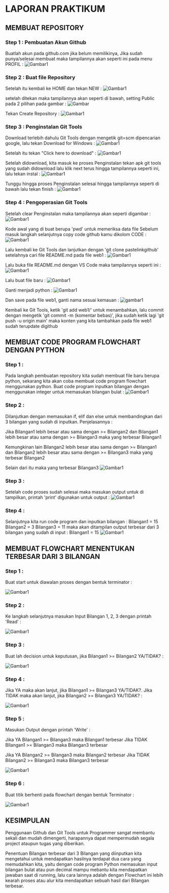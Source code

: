 # LAPORAN PRAKTIKUM

## MEMBUAT REPOSITORY

### Step 1 : Pembuatan Akun Github
Buatlah akun pada github.com jika belum memilikinya,
Jika sudah punya/selesai membuat maka tampilannya akan seperti ini pada menu PROFIL :
![Gambar1](screenshoot/ssgit.png)

### Step 2 : Buat file Repository
Setelah itu kembali ke HOME dan tekan NEW :
![Gambar1](screenshoot/new.png)

setelah ditekan maka tampilannya akan seperti di bawah, setting Public pada 2 pilihan pada gambar :
![Gambar](screenshoot/public.png)

Tekan Create Repository :
![Gambar1](screenshoot/creat.png)

### Step 3 : Penginstalan Git Tools
Download terlebih dahulu Git Tools dengan mengetik git=scm dipencarian google, lalu tekan Download for Windows :
![Gambar1](screenshoot/gitscm.png)

Setelah itu tekan "Click here to download" :
![Gambar1](screenshoot/download.png)

Setelah didownload, kita masuk ke proses Penginstalan tekan apk git tools yang sudah didownload lalu klik next terus hingga tampilannya seperti ini,
lalu tekan instal :
![Gambar1](screenshoot/instal.png)

Tunggu hingga proses Penginstalan selesai hingga tampilannya seperti di bawah lalu tekan finish :
![Gambar1](screenshoot/finish.png)

### Step 4 : Pengoperasian Git Tools
Setelah clear Penginstalan maka tampilannya akan seperti digambar :
![Gambar1](screenshoot/pwd.png)

Kode awal yang di buat berupa 'pwd' untuk memeriksa data file
Sebelum masuk langkah selanjutnya copy code github kamu dikolom CODE :
![Gambar1](screenshoot/code.png)

Lalu kembali ke Git Tools dan lanjutkan dengan 'git clone pastelinkgithub'
setelahnya cari file README.md pada file web1 :
![Gambar1](screenshoot/readme.png)

Lalu buka file README.md dengan VS Code maka tampilannya seperti ini :
![Gambar1](screenshoot/vsc.png)

Lalu buat file baru :
![Gambar1](screenshoot/newfile.png)

Ganti menjadi python :
![Gambar1](screenshoot/py.png)

Dan save pada file web1, ganti nama sesuai kemauan :
![gambar1](screenshoot/sv.png)

Kembali ke Git Tools, ketik 'git add web1/' untuk menambahkan, lalu commit dengan mengetik 'git commit -m (komentar bebas)', jika sudah ketik lagi 'git push -u origin main' maka konten yang kita tambahkan pada file web1 sudah terupdate digithub

## MEMBUAT CODE PROGRAM FLOWCHART DENGAN PYTHON

### Step 1 :
Pada langkah pembuatan repository kita sudah membuat file baru berupa python, sekarang kita akan coba membuat code program flowchart menggunakan python. Buat code program inputkan bilangan dengan menggunakan integer untuk memasukan bilangan bulat :
![Gambar1](screenshoot/bilangan.png)

### Step 2 :
Dilanjutkan dengan memasukan if, elif dan else untuk membandingkan dari 3 bilangan yang sudah di inputkan. Penjelasannya :

Jika Bilangan1 lebih besar atau sama dengan >= Bilangan2  dan Bilangan1 lebih besar atau sama dengan >= Bilangan3 maka yang terbesar Bilangan1

Kemungkinan lain Bilangan2 lebih besar atau sama dengan >= Bilangan1  dan Bilangan2 lebih besar atau sama dengan >= Bilangan3 maka yang terbesar Bilangan2

Selain dari itu maka yang terbesar Bilangan3
![Gambar1](screenshoot/else.png)

### Step 3 :
Setelah code proses sudah selesai maka masukan output untuk di tampilkan, printah 'print' digunakan untuk output :
![Gambar1](screenshoot/print.png)

### Step 4 :
Selanjutnya kita run code program dan inputkan bilangan :
Bilangan1 = 15
Bilangan2 = 3
Bilangan3 = 11
maka akan ditampilan output terbesar dari 3 bilangan yang sudah di input : Bilangan1 = 15
![Gambar1](screenshoot/hasil.png)

## MEMBUAT FLOWCHART MENENTUKAN TERBESAR DARI 3 BILANGAN

### Step 1 :
Buat start untuk diawalan proses dengan bentuk terminator :

![Gambar1](screenshoot/start.png)

### Step 2 :
Ke langkah selanjutnya masukan Input Bilangan 1, 2, 3 dengan printah 'Read' :

![Gambar1](screenshoot/read.png)

### Step 3 :
Buat lah decision untuk keputusan, jika Bilangan1 >= Bilangan2 YA/TIDAK? :

![Gambar1](screenshoot/if.png)

### Step 4 :
Jika YA maka akan lanjut, jika Bilangan1 >= Bilangan3 YA/TIDAK?. Jika TIDAK maka akan lanjut, jika Bilangan2 >= Bilangan3 YA/TIDAK? :

![Gambar1](screenshoot/yn.png)

### Step 5 :
Masukan Output dengan printah 'Write' :

Jika YA Bilangan1 >= Bilangan3 maka Bilangan1 terbesar
Jika TIDAK BIlangan1 >= Bilangan3 maka Bilangan3 terbesar

Jika YA Bilangan2 >= Bilangan3 maka Bilangan2 terbesar
Jika TIDAK Bilangan2 >= Bilangan3 maka Bilangan3 terbesar

![Gambar1](screenshoot/output.png)

### Step 6 :
Buat titik berhenti pada flowchart dengan bentuk Terminator :

![Gambar1](screenshoot/end.png)

## KESIMPULAN
Penggunaan Github dan Git Tools untuk Programmer sangat membantu sekali dan mudah dimengerti, harapannya dapat mempermudah segala project ataupun tugas yang diberikan. 

Penentuan Bilangan terbesar dari 3 Bilangan yang diinputkan kita mengetahui untuk mendapatkan hasilnya terdapat dua cara yang memudahkan kita, yaitu dengan code program Python memasukan input bilangan bulat atau pun decimal mampu mebantu kita mendapatkan jawaban saat di running, lalu cara lainnya adalah dengan Flowchart ini lebih kearah proses atau alur kita mendapatkan sebuah hasil dari Bilangan terbesar.